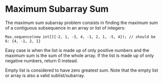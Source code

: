 # Maximum Subarray Sum

The maximum sum subarray problem consists in finding the maximum sum of a contiguous subsequence in an array or list of integers:

`Max.sequence(new int[]{-2, 1, -3, 4, -1, 2, 1, -5, 4}); // should be 6: {4, -1, 2, 1}`

Easy case is when the list is made up of only positive numbers and the maximum sum is the sum of the whole array. If the list is made up of only negative numbers, return 0 instead.

Empty list is considered to have zero greatest sum. Note that the empty list or array is also a valid sublist/subarray.
